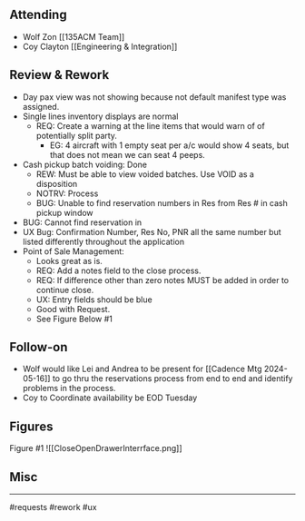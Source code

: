 
## Attending
- Wolf Zon [[135ACM Team]]
- Coy Clayton [[Engineering & Integration]]

## Review & Rework
- Day pax view was not showing because not default manifest type was assigned.
- Single lines inventory displays are normal
	- REQ:  Create a warning at the line items that would warn of of potentially split party.
		- EG: 4 aircraft with 1 empty seat per a/c would show 4 seats, but that does not mean we can seat 4 peeps.
- Cash pickup batch voiding:  Done
	- REW: Must be able to view voided batches.  Use VOID as a disposition
	- NOTRV: Process
	- BUG:  Unable to find reservation numbers in Res from Res # in cash pickup window
- BUG:  Cannot find reservation in 
- UX Bug: Confirmation Number, Res No,  PNR all the same number but listed differently throughout the application
- Point of Sale Management:
	- Looks great as is.
	- REQ:  Add a notes field to the close process.
	- REQ:  If difference other than zero notes MUST be added in order to continue close.
	- UX:  Entry fields should be blue
	- Good with Request.
	- See Figure Below #1

## Follow-on

* Wolf would like Lei and Andrea to be present for [[Cadence Mtg 2024-05-16]] to go thru the reservations process from end to end and identify problems in the process.
* Coy to Coordinate availability be EOD Tuesday

## Figures

Figure #1
![[CloseOpenDrawerInterrface.png]]


## Misc
---
#requests #rework #ux 